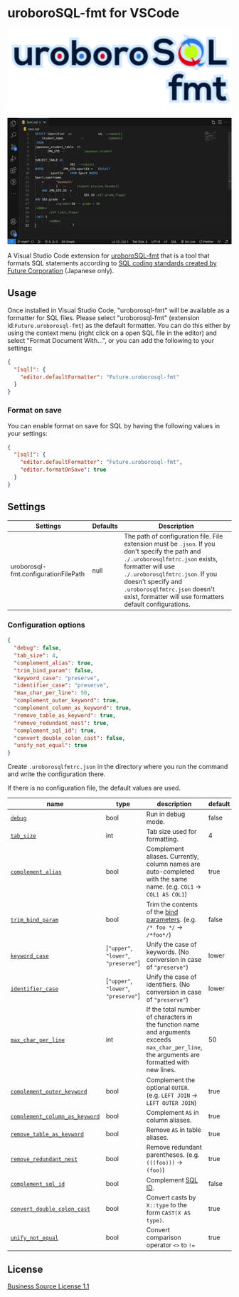 # uroboroSQL-fmt for VSCode

![logo](./images/logo.png)

![demo](./images/demo.gif)

A Visual Studio Code extension for [uroboroSQL-fmt](https://github.com/future-architect/uroborosql-fmt) that is a tool that formats SQL statements according to [SQL coding standards created by Future Corporation](https://future-architect.github.io/coding-standards/documents/forSQL/SQL%E3%82%B3%E3%83%BC%E3%83%87%E3%82%A3%E3%83%B3%E3%82%B0%E8%A6%8F%E7%B4%84%EF%BC%88PostgreSQL%EF%BC%89.html) (Japanese only).

## Usage

Once installed in Visual Studio Code, "uroborosql-fmt" will be available as a formatter for SQL files. Please select "uroborosql-fmt" (extension id:`Future.uroborosql-fmt`) as the default formatter. You can do this either by using the context menu (right click on a open SQL file in the editor) and select "Format Document With...", or you can add the following to your settings:

```json
{
  "[sql]": {
    "editor.defaultFormatter": "Future.uroborosql-fmt"
  }
}
```

### Format on save

You can enable format on save for SQL by having the following values in your settings:

```json
{
  "[sql]": {
    "editor.defaultFormatter": "Future.uroborosql-fmt",
    "editor.formatOnSave": true
  }
}
```

## Settings

| Settings                             | Defaults | Description                                                                                                                                                                                                                                                                                               |
| ------------------------------------ | -------- | --------------------------------------------------------------------------------------------------------------------------------------------------------------------------------------------------------------------------------------------------------------------------------------------------------- |
| uroborosql-fmt.configurationFilePath | null     | The path of configuration file. File extension must be `.json`. If you don't specify the path and `./.uroborosqlfmtrc.json` exists, formatter will use `./.uroborosqlfmtrc.json`. If you doesn't specify and `.uroborosqlfmtrc.json` doesn't exist, formatter will use formatters default configurations. |

### Configuration options

```json
{
  "debug": false,
  "tab_size": 4,
  "complement_alias": true,
  "trim_bind_param": false,
  "keyword_case": "preserve",
  "identifier_case": "preserve",
  "max_char_per_line": 50,
  "complement_outer_keyword": true,
  "complement_column_as_keyword": true,
  "remove_table_as_keyword": true,
  "remove_redundant_nest": true,
  "complement_sql_id": true,
  "convert_double_colon_cast": false,
  "unify_not_equal": true
}
```

Create `.uroborosqlfmtrc.json` in the directory where you run the command and write the configuration there.

If there is no configuration file, the default values are used.

| name                                                                           | type                                 | description                                                                                                                                                                                                                                            | default |
| ------------------------------------------------------------------------------ | ------------------------------------ | ------------------------------------------------------------------------------------------------------------------------------------------------------------------------------------------------------------------------------------------------------ | ------- |
| [`debug`](docs/options/debug.md)                                               | bool                                 | Run in debug mode.                                                                                                                                                                                                                                     | false   |
| [`tab_size`](docs/options/tab_size.md)                                         | int                                  | Tab size used for formatting.                                                                                                                                                                                                                          | 4       |
| [`complement_alias`](docs/options/complement_alias.md)                         | bool                                 | Complement aliases. Currently, column names are auto-completed with the same name. (e.g. `COL1` → `COL1 AS COL1`)                                                                                                                                      | true    |
| [`trim_bind_param`](docs/options/trim_bind_param.md)                           | bool                                 | Trim the contents of the [bind parameters](https://future-architect.github.io/uroborosql-doc/background/#%E3%83%8F%E3%82%99%E3%82%A4%E3%83%B3%E3%83%88%E3%82%99%E3%83%8F%E3%82%9A%E3%83%A9%E3%83%A1%E3%83%BC%E3%82%BF). (e.g. `/* foo */` → `/*foo*/`) | false   |
| [`keyword_case`](docs/options/keyword_case.md)                                 | [`"upper"`, `"lower"`, `"preserve"`] | Unify the case of keywords. (No conversion in case of `"preserve"`)                                                                                                                                                                                    | lower   |
| [`identifier_case`](docs/options/identifier_case.md)                           | [`"upper"`, `"lower"`, `"preserve"`] | Unify the case of identifiers. (No conversion in case of `"preserve"`)                                                                                                                                                                                 | lower   |
| [`max_char_per_line`](docs/options/max_char_per_line.md)                       | int                                  | If the total number of characters in the function name and arguments exceeds `max_char_per_line`, the arguments are formatted with new lines.                                                                                                          | 50      |
| [`complement_outer_keyword`](docs/options/complement_outer_keyword.md)         | bool                                 | Complement the optional `OUTER`. (e.g. `LEFT JOIN` → `LEFT OUTER JOIN`)                                                                                                                                                                                | true    |
| [`complement_column_as_keyword`](docs/options/complement_column_as_keyword.md) | bool                                 | Complement `AS` in column aliases.                                                                                                                                                                                                                     | true    |
| [`remove_table_as_keyword`](docs/options/remove_table_as_keyword.md)           | bool                                 | Remove `AS` in table aliases.                                                                                                                                                                                                                          | true    |
| [`remove_redundant_nest`](docs/options/remove_redundant_nest.md)               | bool                                 | Remove redundant parentheses. (e.g. `(((foo)))` → `(foo)`)                                                                                                                                                                                             | true    |
| [`complement_sql_id`](docs/options/complement_sql_id.md)                       | bool                                 | Complement [SQL ID](https://palette-doc.rtfa.as/coding-standards/forSQL/SQL%E3%82%B3%E3%83%BC%E3%83%87%E3%82%A3%E3%83%B3%E3%82%B0%E8%A6%8F%E7%B4%84%EF%BC%88uroboroSQL%EF%BC%89.html#sql-%E8%AD%98%E5%88%A5%E5%AD%90).                                 | false   |
| [`convert_double_colon_cast`](docs/options/convert_double_colon_cast.md)       | bool                                 | Convert casts by `X::type` to the form `CAST(X AS type)`.                                                                                                                                                                                              | true    |
| [`unify_not_equal`](docs/options/unify_not_equal.md)                           | bool                                 | Convert comparison operator `<>` to `!=`                                                                                                                                                                                                               | true    |

## License

[Business Source License 1.1](https://github.com/future-architect/vscode-uroborosql-fmt/blob/main/LICENSE)
